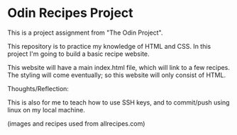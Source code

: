 # Odin Recipes Project

This is a project assignment from "The Odin Project".

This repository is to practice my knowledge of HTML and CSS. In this project I'm going to build a basic recipe website.

This website will have a main index.html file, which will link to a few recipes. The styling will come eventually; so this website will only consist of HTML.

Thoughts/Reflection:

This is also for me to teach how to use SSH keys, and to commit/push using linux on my local machine.

(images and recipes used from allrecipes.com)
